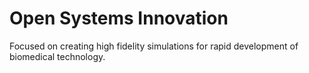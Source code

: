 # Open Systems Innovation
Focused on creating high fidelity simulations for rapid development of biomedical technology.
